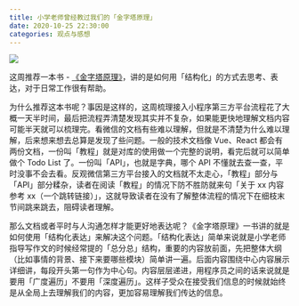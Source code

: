 ```yaml
---
title: 小学老师曾经教过我们的「金字塔原理」
date: 2020-10-25 22:30:00
categories: 观点与感想
---
```


![](https://gitee.com/yejinzhan/images/raw/master/20201031145938.jpeg)

这周推荐一本书 - [《金字塔原理》](https://book.douban.com/subject/4882120)，讲的是如何用「结构化」的方式去思考、表达，对于日常工作很有帮助。

为什么推荐这本书呢？事因是这样的，这周梳理接入小程序第三方平台流程花了大概一天半时间，最后把流程弄清楚发现其实并不复杂，如果能更快地理解文档内容可能半天就可以梳理完。看微信的文档有些难以理解，但就是不清楚为什么难以理解，后来想来想去总算是发现了些问题。一般的技术文档像 Vue、React 都会有两份文档，一份叫「教程」就是对库的使用做一个完整的说明，看完后就可以简单做个 Todo List 了。一份叫「API」，也就是字典，哪个 API 不懂就去查一查，平时没事不会去看。反观微信第三方平台接入的文档就不太走心，「教程」部分与「API」部分糅杂，读者在阅读「教程」的情况下防不胜防就来句「关于 xx 内容参考 xx（一个跳转链接）」，这就导致读者在没有了解整体流程的情况下在细枝末节间跳来跳去，阻碍读者理解。

那么文档或者平时与人沟通怎样才能更好地表达呢？《金字塔原理》一书讲的就是如何使用「结构化表达」来解决这个问题。「结构化表达」简单来说就是小学老师指导写作文的时候经常提的「总分总」结构，重要的内容放前面，先把整体大纲（比如事情的背景、接下来要哪些模块）简单讲一遍。后面内容围绕中心内容展示详细讲，每段开头第一句作为中心句。内容层层递进，用程序员之间的话来说就是要用「广度遍历」不要用「深度遍历」。这样子受众在接受我们信息的时候就始终是从全局上去理解我们的内容，更加容易理解我们传达的信息。
